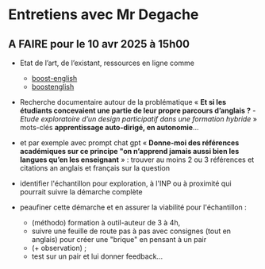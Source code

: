 # Entretiens avec Mr Degache





## A FAIRE pour le 10 avr 2025 à 15h00

- Etat de l’art, de l’existant, ressources en ligne comme 
  - [boost-english](https://ense3.grenoble-inp.fr/en/study-at-ense3/boost-english-3euxboo8)
  - [boostenglish](https://ense3.grenoble-inp.fr/en/study-at-ense3/boostenglish-3eu2boo9)

- Recherche documentaire autour de la problématique « __Et si les étudiants concevaient une partie de leur propre parcours d’anglais ?__ - _Etude exploratoire d’un design participatif dans une formation hybride_ » mots-clés __apprentissage auto-dirigé, en autonomie__...

- et par exemple avec prompt chat gpt « __Donne-moi des références académiques sur ce principe "on n’apprend jamais aussi bien les langues qu’en les enseignant__ » : trouver au moins 2 ou 3 références et citations an anglais et français sur la question

- identifier l'échantillon pour exploration, à l'INP ou à proximité qui pourrait suivre la démarche complète 

- peaufiner cette démarche et en assurer la viabilité pour l'échantillon : 
  - (méthodo) formation à outil-auteur de 3 à 4h, 
  - suivre une feuille de route pas à pas avec consignes (tout en anglais) pour créer une "brique" en pensant à un pair 
  - (+ observation) ; 
  - test sur un pair et lui donner feedback...

